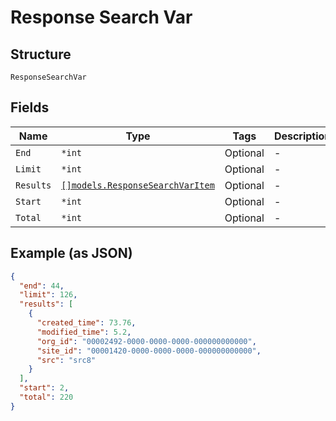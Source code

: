 
# Response Search Var

## Structure

`ResponseSearchVar`

## Fields

| Name | Type | Tags | Description |
|  --- | --- | --- | --- |
| `End` | `*int` | Optional | - |
| `Limit` | `*int` | Optional | - |
| `Results` | [`[]models.ResponseSearchVarItem`](../../doc/models/response-search-var-item.md) | Optional | - |
| `Start` | `*int` | Optional | - |
| `Total` | `*int` | Optional | - |

## Example (as JSON)

```json
{
  "end": 44,
  "limit": 126,
  "results": [
    {
      "created_time": 73.76,
      "modified_time": 5.2,
      "org_id": "00002492-0000-0000-0000-000000000000",
      "site_id": "00001420-0000-0000-0000-000000000000",
      "src": "src8"
    }
  ],
  "start": 2,
  "total": 220
}
```

